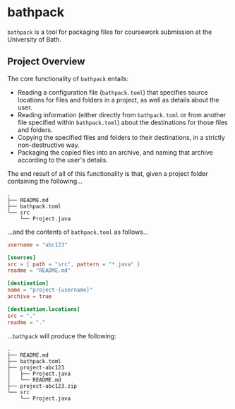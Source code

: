 # bathpack

`bathpack` is a tool for packaging files for coursework submission at the University of Bath.

## Project Overview

The core functionality of `bathpack` entails:

- Reading a configuration file (`bathpack.toml`) that specifies source locations for files and
  folders in a project, as well as details about the user.
- Reading information (either directly from `bathpack.toml` or from another file specified within
  `bathpack.toml`) about the destinations for those files and folders.
- Copying the specified files and folders to their destinations, in a strictly non-destructive way.
- Packaging the copied files into an archive, and naming that archive according to the user's
  details.

The end result of all of this functionality is that, given a project folder containing the
following...

```
.
├── README.md
├── bathpack.toml
└── src
    └── Project.java
```

...and the contents of `bathpack.toml` as follows...

```toml
username = "abc123"

[sources]
src = { path = "src", pattern = "*.java" }
readme = "README.md"

[destination]
name = "project-{username}"
archive = true

[destination.locations]
src = "."
readme = "."
```

...`bathpack` will produce the following:

```
.
├── README.md
├── bathpack.toml
├── project-abc123
│   ├── Project.java
│   └── README.md
├── project-abc123.zip
└── src
    └── Project.java
```
